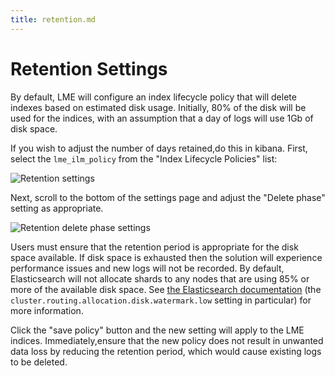 ```yaml
---
title: retention.md
---
```

# Retention Settings

By default, LME will configure an index lifecycle policy that will delete
indexes based on estimated disk usage. Initially, 80% of the disk will be used
for the indices, with an assumption that a day of logs will use 1Gb of disk
space.

If you wish to adjust the number of days retained,do this in kibana.
First, select the `lme_ilm_policy` from the "Index Lifecycle Policies"
list:

![Retention settings](/docs/imgs/retention_pics/retention_1.png)

Next, scroll to the bottom of the settings page and adjust the "Delete phase"
setting as appropriate.

![Retention delete phase settings](/docs/imgs/extra_beats_pics/update-retention.png)

Users must ensure that the retention period is appropriate for the
disk space available. If disk space is exhausted then the solution will
experience performance issues and new logs will not be recorded. By default,
Elasticsearch will not allocate shards to any nodes that are using 85% or more
of the available disk space. See [the Elasticsearch
documentation](https://www.elastic.co/guide/en/elasticsearch/reference/current/disk-allocator.html)
(the `cluster.routing.allocation.disk.watermark.low` setting in particular) for
more information.

Click the "save policy" button and the new setting will apply to the LME indices.
Immediately,ensure that the new policy does not result in unwanted data loss by
reducing the retention period, which would cause existing logs to be deleted.
